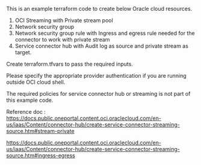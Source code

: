 This is an example terraform code to create below Oracle cloud resources.
1. OCI Streaming with Private stream pool
2. Network security group 
3. Network security group rule with Ingress and egress rule needed for the connector to work with private stream
4. Service connector hub with Audit log as source and private stream as target.

Create terraform.tfvars to pass the required inputs.

Please specify the appropriate provider authentication if you are running outside OCI cloud shell.

The required policies for service connector hub or streaming is not part of this example code.

Reference doc : https://docs.public.oneportal.content.oci.oraclecloud.com/en-us/iaas/Content/connector-hub/create-service-connector-streaming-source.htm#stream-private

  https://docs.public.oneportal.content.oci.oraclecloud.com/en-us/iaas/Content/connector-hub/create-service-connector-streaming-source.htm#ingress-egress
